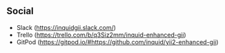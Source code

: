 ## Social
* Slack (https://inquidgii.slack.com/)
* Trello (https://trello.com/b/q3Siz2mm/inquid-enhanced-gii)
* GitPod (https://gitpod.io/#https://github.com/inquid/yii2-enhanced-gii)